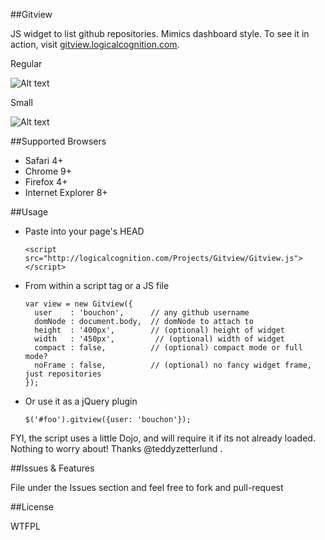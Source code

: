 ##Gitview

JS widget to list github repositories. Mimics dashboard style. To see it in action, visit [gitview.logicalcognition.com](http://gitview.logicalcognition.com).

Regular


![Alt text](http://logicalcognition.com/Projects/Gitview/demo/images/screenshot.png)

Small


![Alt text](http://logicalcognition.com/Projects/Gitview/demo/images/screenshotSmall.png)

##Supported Browsers

* Safari 4+
* Chrome 9+
* Firefox 4+
* Internet Explorer 8+

##Usage

* Paste into your page's HEAD

	```console
	<script src="http://logicalcognition.com/Projects/Gitview/Gitview.js"></script>
	```

* From within a script tag or a JS file
	
	```console
	var view = new Gitview({ 
	  user    : 'bouchon',      // any github username
	  domNode : document.body,  // domNode to attach to
	  height  : '400px',        // (optional) height of widget
	  width   : '450px',         // (optional) width of widget
	  compact : false,          // (optional) compact mode or full mode?
	  noFrame : false,          // (optional) no fancy widget frame, just repositories
	});
	```
	
* Or use it as a jQuery plugin
	
	```console
	$('#foo').gitview({user: 'bouchon'});
	```
	
FYI, the script uses a little Dojo, and will require it if its not already loaded. Nothing to worry about! Thanks @teddyzetterlund .
	
##Issues & Features

File under the Issues section and feel free to fork and pull-request

##License

WTFPL